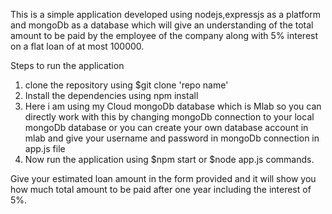 This is a simple application developed using nodejs,expressjs as a platform and mongoDb as a database
which will give an understanding of the total amount to be paid by the employee of the company along with 5% interest on a flat loan of at most 100000.
   
 Steps to run the application
 1. clone the repository using $git clone 'repo name'
 2. Install the dependencies using npm install
 3. Here i am using my Cloud mongoDb database which is Mlab so you can directly work with this by changing mongoDb connection to your local mongoDb database or you can create your own database account in mlab and give your username and password in mongoDb connection in app.js file
 4. Now run the application using $npm start or $node app.js commands.

 Give your estimated loan amount in the form provided and it will show you how much total amount to be paid after one year including the interest of 5%. 